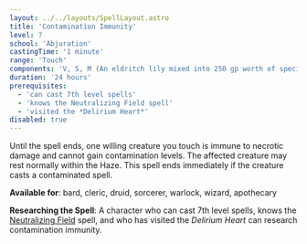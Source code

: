 ```yaml
---
layout: ../../layouts/SpellLayout.astro
title: 'Contamination Immunity'
level: 7
school: 'Abjuration'
castingTime: '1 minute'
range: 'Touch'
components: 'V, S, M (An eldritch lily mixed into 250 gp worth of specially-prepared purified fluids, which the spell consumes)'
duration: '24 hours'
prerequisites:
  - 'can cast 7th level spells'
  - 'knows the Neutralizing Field spell'
  - 'visited the *Delirium Heart*'
disabled: true
---
```


Until the spell ends, one willing creature you touch is immune to necrotic damage and cannot gain contamination levels. The affected creature may rest normally within the Haze. This spell ends immediately if the creature casts a contaminated spell.

**Available for**: bard, cleric, druid, sorcerer, warlock, wizard, apothecary

**Researching the Spell**: A character who can cast 7th level  spells, knows the [Neutralizing Field](/spells/neutralizingField) spell, and who has visited the *Delirium Heart* can research contamination immunity.